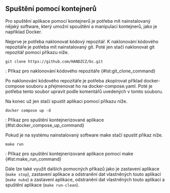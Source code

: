 
## Spuštění pomocí kontejnerů

Pro spuštění aplikace pomocí kontejnerů je potřeba mít nainstalovaný nějaký software,
který umožní spouštění a manipulaci kontejnerů, jako je například Docker.

Nejprve je potřeba naklonovat kódový repozitář.
K naklonování kódového repozitáře je potřeba mít nainstalovaný git.
Poté jen stačí naklonovat git repozitář pomocí příkazu níže.

```{.bash}
git clone https://github.com/HANDZCZ/bc.git
```

: Příkaz pro naklonování kódového repozitáře {#lst:git_clone_command}

Po naklonování kódového repozitáře je potřeba zkopírovat příklad docker-compose souboru a přejmenovat ho na docker-compose.yaml.
Poté je potřeba tento soubor upravit podle komentářů uvedených v tomto souboru.

Na konec už jen stačí spustit aplikaci pomocí příkazu níže.

```{.bash}
docker compose up -d
```

: Příkaz pro spuštění kontejnerizované aplikace {#lst:docker_compose_up_command}

Pokud je na systému nainstalovaný software make stačí spustit příkaz níže.

```{.bash}
make run
```

: Příkaz pro spuštění kontejnerizované aplikace pomocí make {#lst:make_run_command}

Dále lze také využít dalších pomocných příkazů jako je zastavení aplikace (``make stop``),
zastavení aplikace a odstranění dat vlastněných touto aplikací (``make nuke``)
a zastavení aplikace, odstranění dat vlastněných touto aplikací a spuštění aplikace (``make run-clean``).

